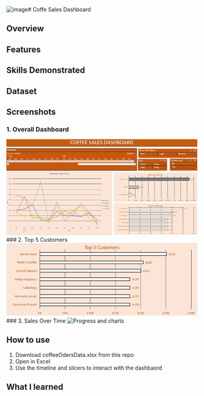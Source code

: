 <img width="918" height="572" alt="image" src="https://github.com/user-attachments/assets/b4cd1bfc-d8b5-46b2-aa39-0a924c747be9" /># Coffe Sales Dashboard
## Overview

## Features

## Skills Demonstrated

## Dataset 

## Screenshots

### 1. Overall Dashboard
<img src="dashboard1.JPG" alt="Progress and charts" width="500"/>
### 2. Top 5 Customers
<img src="dashboard2.JPG" alt="Progress and charts" width="500"/>
### 3. Sales Over Time
<img src="dashboard3.JPG" alt="Progress and charts" width="500"/>

## How to use
1. Download coffeeOdersData.xlsx from this repo
2. Open in Excel
3. Use the timeline and slicers to interact with the dashbaord

## What I learned 
